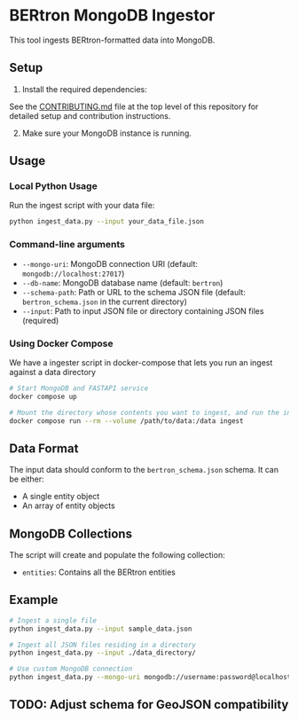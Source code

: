 # BERtron MongoDB Ingestor

This tool ingests BERtron-formatted data into MongoDB.

## Setup

1. Install the required dependencies:

 See the [CONTRIBUTING.md](../CONTRIBUTING.md) file at the top level of this repository for detailed setup and contribution instructions.

2. Make sure your MongoDB instance is running.

## Usage

### Local Python Usage

Run the ingest script with your data file:

```bash
python ingest_data.py --input your_data_file.json
```

### Command-line arguments

- `--mongo-uri`: MongoDB connection URI (default: `mongodb://localhost:27017`)
- `--db-name`: MongoDB database name (default: `bertron`)
- `--schema-path`: Path or URL to the schema JSON file (default: `bertron_schema.json` in the current directory)
- `--input`: Path to input JSON file or directory containing JSON files (required)

### Using Docker Compose

We have a ingester script in docker-compose that lets you run an ingest against a data directory

```bash
# Start MongoDB and FASTAPI service
docker compose up 

# Mount the directory whose contents you want to ingest, and run the ingester
docker compose run --rm --volume /path/to/data:/data ingest 
```


## Data Format

The input data should conform to the `bertron_schema.json` schema. It can be either:

- A single entity object
- An array of entity objects

## MongoDB Collections

The script will create and populate the following collection:

- `entities`: Contains all the BERtron entities

## Example

```bash
# Ingest a single file
python ingest_data.py --input sample_data.json

# Ingest all JSON files residing in a directory
python ingest_data.py --input ./data_directory/

# Use custom MongoDB connection
python ingest_data.py --mongo-uri mongodb://username:password@localhost:27017 --db-name bertron_dev --input sample_data.json
```

## TODO: Adjust schema for GeoJSON compatibility

